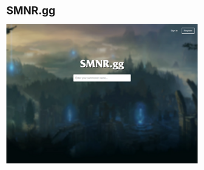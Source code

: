 SMNR.gg
================

![SMNR.gg initial screenshot][screenshot]

[screenshot]: app/assets/images/screen1.png "SMNR.gg initial screenshot"